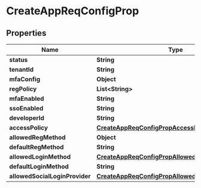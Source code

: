 

# CreateAppReqConfigProp


## Properties

| Name | Type | Description | Notes |
|------------ | ------------- | ------------- | -------------|
|**status** | **String** |  |  [optional] |
|**tenantId** | **String** |  |  [optional] |
|**mfaConfig** | **Object** |  |  [optional] |
|**regPolicy** | **List&lt;String&gt;** |  |  [optional] |
|**mfaEnabled** | **String** |  |  [optional] |
|**ssoEnabled** | **String** |  |  [optional] |
|**developerId** | **String** |  |  [optional] |
|**accessPolicy** | [**CreateAppReqConfigPropAccessPolicy**](CreateAppReqConfigPropAccessPolicy.md) |  |  [optional] |
|**allowedRegMethod** | **Object** |  |  [optional] |
|**defaultRegMethod** | **String** |  |  [optional] |
|**allowedLoginMethod** | [**CreateAppReqConfigPropAllowedLoginMethod**](CreateAppReqConfigPropAllowedLoginMethod.md) |  |  [optional] |
|**defaultLoginMethod** | **String** |  |  [optional] |
|**allowedSocialLoginProvider** | [**CreateAppReqConfigPropAllowedSocialLoginProvider**](CreateAppReqConfigPropAllowedSocialLoginProvider.md) |  |  [optional] |



